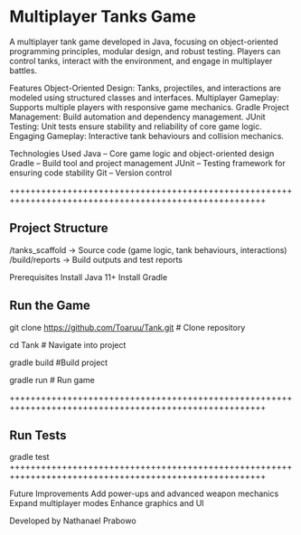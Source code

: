 # Multiplayer Tanks Game

A multiplayer tank game developed in Java, focusing on object-oriented programming principles, modular design, and robust testing. Players can control tanks, interact with the environment, and engage in multiplayer battles.

Features
Object-Oriented Design: Tanks, projectiles, and interactions are modeled using structured classes and interfaces.
Multiplayer Gameplay: Supports multiple players with responsive game mechanics.
Gradle Project Management: Build automation and dependency management.
JUnit Testing: Unit tests ensure stability and reliability of core game logic.
Engaging Gameplay: Interactive tank behaviours and collision mechanics.

Technologies Used
Java – Core game logic and object-oriented design
Gradle – Build tool and project management
JUnit – Testing framework for ensuring code stability
Git – Version control

+++++++++++++++++++++++++++++++++++++++++++++++++++++++++++++++++++++++++++++++++++++++++++++++++++++++
## Project Structure
/tanks_scaffold     → Source code (game logic, tank behaviours, interactions)  
/build/reports      → Build outputs and test reports  

Prerequisites Install Java 11+ Install Gradle

## Run the Game
git clone https://github.com/Toaruu/Tank.git # Clone repository

cd Tank # Navigate into project

gradle build #Build project

gradle run # Run game

+++++++++++++++++++++++++++++++++++++++++++++++++++++++++++++++++++++++++++++++++++++++++++++++++++++++
## Run Tests
gradle test
+++++++++++++++++++++++++++++++++++++++++++++++++++++++++++++++++++++++++++++++++++++++++++++++++++++++

Future Improvements
Add power-ups and advanced weapon mechanics
Expand multiplayer modes
Enhance graphics and UI


Developed by Nathanael Prabowo
